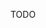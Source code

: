 <!-- --- title: POST Method -->
<!-- --- method: POST -->
<!-- --- type: method -->
<!-- --- method_properties: cacheable -->

TODO

